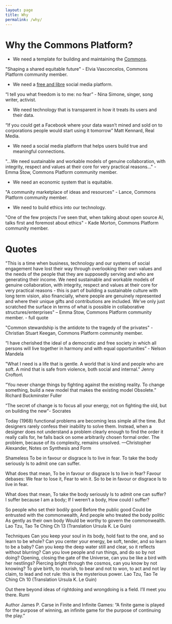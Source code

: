 ```yaml
---
layout: page
title: Why
permalink: /why/
---
```


# Why the Commons Platform?

- We need a template for building and maintaining the [Commons](https://commonsplatform.github.io/terms/#what-is-the-commons). 

"Shaping a shared equitable future" - Elvia Vasconcelos, Commons Platform community member.

- We need a [free and libre](https://commonsplatform.github.io/terms/#what-is-the-difference-between-free-and-libre) social media platform.

“I tell you what freedom is to me: no fear” - Nina Simone, singer, song writer, activist.

- We need technology that is transparent in how it treats its users and their data.

“If you could get a Facebook where your data wasn’t mined and sold on to corporations people would start using it tomorrow” Matt Kennard, Real Media.

- We need a social media platform that helps users build true and meaningful connections.

"...We need sustainable and workable models of genuine collaboration, with integrity, respect and values at their core for very practical reasons..." - Emma Stow, Commons Platform community member.

- We need an economic system that is equitable.

"A community marketplace of ideas and resources" - Lance, Commons Platform community member.

- We need to build ethics into our technology.

"One of the few projects I've seen that, when talking about open source AI, talks first and foremost about ethics" - Kade Morton, Commons Platform community member.

# Quotes

"This is a time when business, technology and our systems of social engagement have lost their way through overlooking their own values and the needs of the people that they are supposedly serving and who are generating their income. We need sustainable and workable models of genuine collaboration, with integrity, respect and values at their core for very practical reasons - this is part of building a sustainable culture with long term vision, also financially, where people are genuinely represented and where their unique gifts and contributions are included. We've only just scratched the surface in terms of what is possible in collaborative structures/enterprises" – Emma Stow, Commons Platform community member. - full quote


"Common stewardship is the antidote to the tragedy of the privates" - Christian Stuart Keegan, Commons Platform community member.

“I have cherished the ideal of a democratic and free society in which all persons will live together in harmony and with equal opportunities” - Nelson Mandela

"What I need is a life that is gentle. A world that is kind and people who are soft. A mind that is safe from violence, both social and internal." Jenny Crofton\

“You never change things by fighting against the existing reality. To change something, build a new model that makes the existing model Obsolete.”
        Richard Buckminster Fuller

“The secret of change is to focus all your energy, not on fighting the old, but on building the
new"- Socrates

Today (1968) functional problems are becoming less simple all the time. But designers rarely confess their inability to solve them. Instead, when a designer does not understand a problem clearly enough to find the order it really calls for, he falls back on some arbitrarily chosen formal order. The problem, because of its complexity, remains unsolved. —Christopher Alexander, Notes on Synthesis and Form

Shameless
To be in favour or disgrace
Is to live in fear.
To take the body seriously 
Is to admit one can suffer.

What does that mean,
To be in favour or disgrace
Is to live in fear?
Favour debases:
We fear to lose it,
Fear to win it.
So to be in favour or disgrace
Is to live in fear.

What does that mean,
To take the body seriously
Is to admit one can suffer?
I suffer because I am a body;
If I weren’t a body,
How could I suffer?

So people who set their bodily good
Before the public good
Could be entrusted with the commonwealth,
And people who treated the body politic
As gently as their own body
Would be worthy to govern the commonwealth.
Lao Tzu, Tao Te Ching Ch 13 
(Translation Ursula K. Le Guin)


Techniques
Can you keep your soul in its body,
hold fast to the one,
and so learn to be whole?
Can you center your energy,
be soft, tender,
and so learn to be a baby?
Can you keep the deep water still and clear,
so it reflects without blurring?
Can you love people and run things,
and do so by not doing?
Opening, closing the gate of the Universe,
can you be like a bird with her nestlings?
Piercing bright through the cosmos,
can you know by not knowing?
To give birth, to nourish,
to bear and not to won,
to act and not lay claim,
to lead and not rule:
this is the mysterious power.
Lao Tzu, Tao Te Ching Ch 10 
(Translation Ursula K. Le Guin)

Out there beyond ideas of rightdoing and wrongdoing is a field. I’ll meet you there. 
Rumi

Author James P. Carse in Finite and Infinite Games: “A finite game is played for the purpose of winning, an infinite game for the purpose of continuing the play.”

